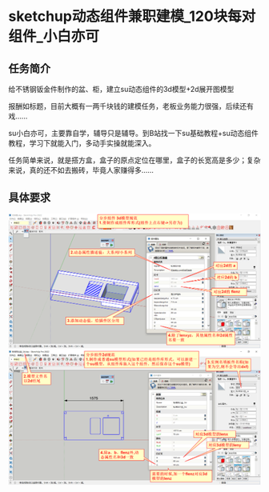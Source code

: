 # sketchup动态组件兼职建模_120块每对组件_小白亦可

## 任务简介
给不锈钢钣金件制作的盆、柜，建立su动态组件的3d模型+2d展开图模型

报酬如标题，目前大概有一两千块钱的建模任务，老板业务能力很强，后续还有戏……

su小白亦可，主要靠自学，辅导只是辅导。到B站找一下su基础教程+su动态组件教程，学习下就能入门，多动手实操就能深入。

任务简单来说，就是搭方盒，盒子的原点定位在哪里，盒子的长宽高是多少；复杂来说，真的还不如去搬砖，毕竟人家赚得多……

## 具体要求
![alt text](img/su兼职建模-3d.png)
![alt text](img/su兼职建模-2d.png)
